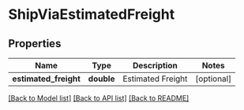 # ShipViaEstimatedFreight

## Properties
Name | Type | Description | Notes
------------ | ------------- | ------------- | -------------
**estimated_freight** | **double** | Estimated Freight | [optional] 

[[Back to Model list]](../README.md#documentation-for-models) [[Back to API list]](../README.md#documentation-for-api-endpoints) [[Back to README]](../README.md)


